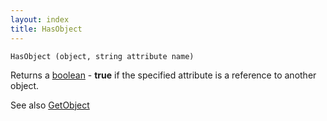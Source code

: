 ```yaml
---
layout: index
title: HasObject
---
```


    HasObject (object, string attribute name)

Returns a [boolean](../types/boolean.html) - **true** if the specified attribute is a reference to another object.

See also [GetObject](getobject.html)
